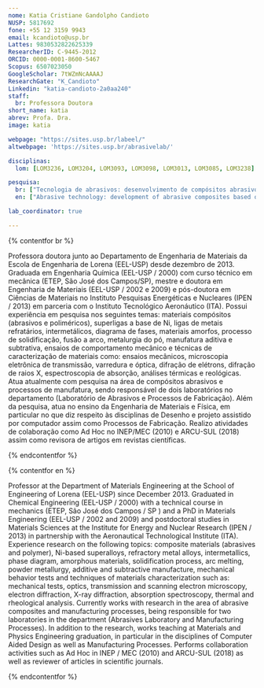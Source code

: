 ```yaml
---
nome: Katia Cristiane Gandolpho Candioto
NUSP: 5817692
fone: +55 12 3159 9943
email: kcandioto@usp.br
Lattes: 9830532822625339
ResearcherID: C-9445-2012
ORCID: 0000-0001-8600-5467
Scopus: 6507023050
GoogleScholar: 7tWZmNcAAAAJ
ResearchGate: "K_Candioto"
Linkedin: "katia-candioto-2a0aa240"
staff:
  br: Professora Doutora
short_name: katia
abrev: Profa. Dra.
image: katia

webpage: "https://sites.usp.br/labeel/"
altwebpage: 'https://sites.usp.br/abrasivelab/'

disciplinas:
  lom: [LOM3236, LOM3204, LOM3093, LOM3098, LOM3013, LOM3085, LOM3238]

pesquisa:
  br: ["Tecnologia de abrasivos: desenvolvimento de compósitos abrasivos a base de resinas fenólicas", "Tecnologia de fabricação: reciclagem e caracterização de materiais abrasivos", "Projeto e manufatura: impressão 3D - pequena escala"]
  en: ["Abrasive technology: development of abrasive composites based on phenolic resins bonds", "Manufacturing technology: recycling and characterization of abrasive materials", "Design and manufacture: 3D printing - small scale"]

lab_coordinator: true

---
```


{% contentfor br %}

Professora doutora junto ao Departamento de Engenharia de Materiais da Escola de Engenharia de Lorena (EEL-USP) desde dezembro de 2013. Graduada em Engenharia Química (EEL-USP / 2000) com curso técnico em mecânica (ETEP, São José dos Campos/SP), mestre e doutora em Engenharia de Materiais (EEL-USP / 2002 e 2009) e pós-doutora em Ciências de Materiais no Instituto Pesquisas Energéticas e Nucleares (IPEN / 2013) em parceria com o Instituto Tecnológico Aeronáutico (ITA). Possui experiência em pesquisa nos seguintes temas: materiais compósitos (abrasivos e poliméricos), superligas a base de Ni, ligas de metais refratários, intermetálicos, diagrama de fases, materiais amorfos, processo de solidificação, fusão a arco, metalurgia do pó, manufatura aditiva e subtrativa, ensaios de comportamento mecânico e técnicas de caracterização de materiais como: ensaios mecânicos, microscopia eletrônica de transmissão, varredura e óptica, difração de elétrons, difração de raios X, espectroscopia de absorção, análises térmicas e reológicas. Atua atualmente com pesquisa na área de compósitos abrasivos e processos de manufatura, sendo responsável de dois laboratórios no departamento (Laboratório de Abrasivos e Processos de Fabricação). Além da pesquisa, atua no ensino da Engenharia de Materiais e Física, em particular no que diz respeito às disciplinas de Desenho e projeto assistido por computador assim como Processos de Fabricação. Realizo atividades de colaboração como Ad Hoc no INEP/MEC (2010) e ARCU-SUL (2018) assim como revisora de artigos em revistas científicas.

{% endcontentfor %}

{% contentfor en %}

Professor at the Department of Materials Engineering at the School of Engineering of Lorena (EEL-USP) since December 2013. Graduated in Chemical Engineering (EEL-USP / 2000) with a technical course in mechanics (ETEP, São José dos Campos / SP ) and a PhD in Materials Engineering (EEL-USP / 2002 and 2009) and postdoctoral studies in Materials Sciences at the Institute for Energy and Nuclear Research (IPEN / 2013) in partnership with the Aeronautical Technological Institute (ITA). Experience research on the following topics: composite materials (abrasives and polymer), Ni-based superalloys, refractory metal alloys, intermetallics, phase diagram, amorphous materials, solidification process, arc melting, powder metallurgy, additive  and subtractive manufacture, mechanical behavior tests and techniques of materials characterization  such as: mechanical tests, optics, transmission and scanning electron microscopy, electron diffraction, X-ray diffraction, absorption spectroscopy, thermal and rheological analysis. Currently works with research in the area of ​​abrasive composites and manufacturing processes, being responsible for two laboratories in the department (Abrasives Laboratory and Manufacturing Processes). In addition to the research, works teaching at Materials and Physics Engineering graduation, in particular in the disciplines of Computer Aided Design as well as Manufacturing Processes. Performs collaboration activities such as Ad Hoc in INEP / MEC (2010) and ARCU-SUL (2018) as well as reviewer of articles in scientific journals.

{% endcontentfor %}
